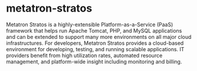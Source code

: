 # metatron-stratos
Metatron Stratos is a highly-extensible Platform-as-a-Service (PaaS) framework that helps run Apache Tomcat, PHP, and MySQL applications and can be extended to support many more environments on all major cloud infrastructures. For developers, Metatron Stratos provides a cloud-based environment for developing, testing, and running scalable applications. IT providers benefit from high utilization rates, automated resource management, and platform-wide insight including monitoring and billing.
